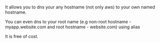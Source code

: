 It allows you to dns your any hostname (not only aws) to your own named hostname.

You can even dns to your root name (e.g non-root hostname - myapp.website.com and root hostname - website.com) using alias

It is free of cost.


